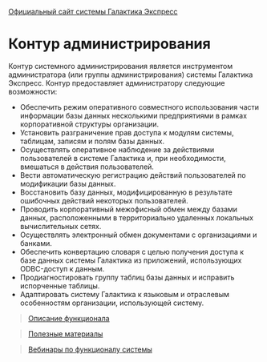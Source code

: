 [Официальный сайт системы Галактика Экспресс](http://galaktika-express.ru/)

# Контур администрирования #

Контур системного администрирования является инструментом администратора (или группы администрирования) системы Галактика Экспресс. Контур предоставляет администратору следующие возможности:

  * Обеспечить режим оперативного совместного использования части информации базы данных несколькими предприятиями в рамках корпоративной структуры организации.
  * Установить разграничение прав доступа к модулям системы, таблицам, записям и полям базы данных.
  * Осуществлять оперативное наблюдение за действиями пользователей в системе Галактика и, при необходимости, вмешаться в действия пользователей.
  * Вести автоматическую регистрацию действий пользователей по модификации базы данных.
  * Восстановить базу данных, модифицированную в результате ошибочных действий некоторых пользователей.
  * Проводить корпоративный межофисный обмен между базами данных, расположенными в территориально удаленных локальных вычислительных сетях.
  * Осуществлять электронный обмен документами с организациями и банками.
  * Обеспечить конвертацию словаря с целью получения доступа к базе данных системы Галактика из приложений, использующих ODBC-доступ к данным.
  * Продиагностировать группу таблиц базы данных и исправить испорченные таблицы.
  * Адаптировать систему Галактика к языковым и отраслевым особенностям организации, использующей систему.

> [Описание функционала](http://express.galaktika.ru/partition/administration.php)

> [Полезные материалы](ppt_and_pdf.md)

> [Вебинары по функционалу системы](Vebinar.md)